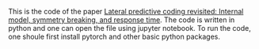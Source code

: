 This is the code of the paper [Lateral predictive coding revisited: Internal model, symmetry breaking, and response time](https://iopscience.iop.org/article/10.1088/1572-9494/ac7c03). The code is written in python and one can open the file using jupyter notebook. To run the code, one shoule first install pytorch and other basic python packages. 
